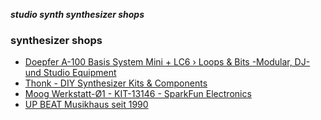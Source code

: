_**studio synth synthesizer shops**_

### synthesizer shops

- [Doepfer A-100 Basis System Mini + LC6 › Loops & Bits -Modular, DJ- und Studio Equipment](https://www.loopsandbits.ch/produkt/doepfer-a-100-basis-system-mini-lc6/)
- [Thonk - DIY Synthesizer Kits & Components](https://www.thonk.co.uk/)
- [Moog Werkstatt-Ø1 - KIT-13146 - SparkFun Electronics](https://www.sparkfun.com/products/retired/13146)
- [UP BEAT Musikhaus seit 1990](http://www.upbeat.ch/shop/)
